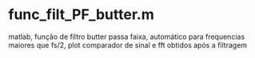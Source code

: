 # func_filt_PF_butter.m
matlab, função de filtro butter passa faixa, automático para frequencias maiores que fs/2, plot comparador de sinal e fft obtidos após a filtragem
